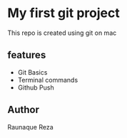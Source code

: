 # My first git project
This repo is created using git on mac

## features
- Git Basics
- Terminal commands
- Github Push

## Author
Raunaque Reza



